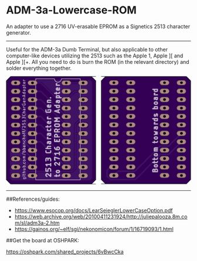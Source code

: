 # ADM-3a-Lowercase-ROM

An adapter to use a 2716 UV-erasable EPROM as a Signetics 2513 character generator.

---

Useful for the ADM-3a Dumb Terminal, but also applicable to other computer-like devices utilizing the 2513 such as the Apple 1, Apple ][ and Apple ][+. All you need to do is burn the ROM (in the relevant directory) and solder everything together.


![Image of OSHPark render](https://github.com/bbenchoff/2513CharGenAdapter/blob/main/reference/OSHPCB.png)

---

##References/guides:

* https://www.esocop.org/docs/LearSeieglerLowerCaseOption.pdf
* https://web.archive.org/web/20100411231924/http://juliepalooza.8m.com/sl/adm3a-2.htm
* https://gainos.org/~elf/sgi/nekonomicon/forum/1/16719093/1.html

##Get the board at OSHPARK:

https://oshpark.com/shared_projects/6vBwcCka